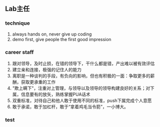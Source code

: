 ## Lab主任

### technique
1. always hands on, never give up coding
2. demo first, give people the first good impression
### career staff
1. 跟对领导，及时止损，在错的领导下，干什么都是错，产出难以被有效评估
2. 建立亲和连接，极强的记住人的能力
3. 离职是一种谈判的手段，有负向的影响，但也有积极的一面：争取更多的薪酬，获取更承重的工作
4. "欺上瞒下"，注重对上管理，与领导以及领导的领导构建良好的关系；对下属，信息要有的放矢，熟练掌握PUA话术
5. 双重标准，对待自己和他人敢于使用不同的标准，push下属完成个人意愿
6. 敢于承诺，敢于加杠杆，敢于“拿着鸡毛当令箭”，一小博大。
### test